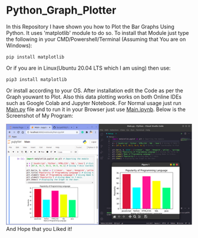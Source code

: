 # Python_Graph_Plotter
In this Repository I have shown you how to Plot the Bar Graphs Using Python. It uses 'matplotlib' module to do so. To install that Module just type the following in your CMD/Powershell/Terminal (Assuming that You are on Windows):
```
pip install matplotlib
```
Or if you are in Linux(Ubuntu 20.04 LTS which I am using) then use:
```
pip3 install matplotlib
```
Or install according to your OS. After installation edit the Code as per the Graph youwant to Plot. Also this data plotting works on both Online IDEs such as Google Colab and Jupyter Notebook. For Normal usage just run [Main.py](Main.py) file and to run it in your Browser just use [Main.ipynb](Main.ipynb). Below is the Screenshot of My Program:

<img src="Code_Screenshot.png"><img>
And Hope that you Liked it!
